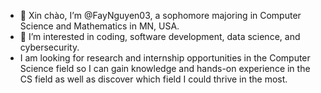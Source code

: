 - 👋 Xin chào, I’m @FayNguyen03, a sophomore majoring in Computer Science and Mathematics in MN, USA.
- 👀 I’m interested in coding, software development, data science, and cybersecurity.
- I am looking for research and internship opportunities in the Computer Science field so I can gain knowledge and hands-on experience in the CS field as well as discover which field I could thrive in the most.

